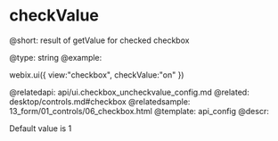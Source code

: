 checkValue
=============


@short: result of getValue for checked checkbox
	

@type: string
@example:

webix.ui({ view:"checkbox", checkValue:"on" })

@relatedapi:
	api/ui.checkbox_uncheckvalue_config.md
@related:
	desktop/controls.md#checkbox
@relatedsample:
	13_form/01_controls/06_checkbox.html
@template:	api_config
@descr:

Default value is 1

